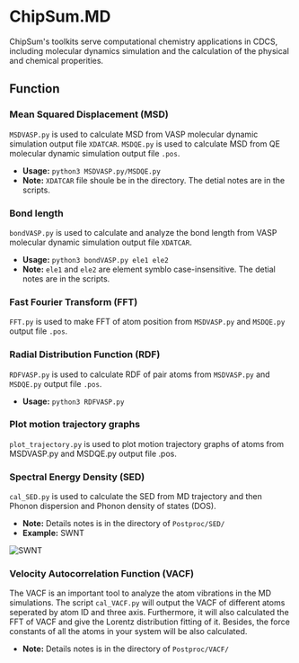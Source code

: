 # ChipSum.MD
ChipSum's toolkits serve computational chemistry applications in CDCS, including molecular dynamics simulation and the calculation of the physical and chemical properities.
        

## Function

### Mean Squared Displacement (MSD)
`MSDVASP.py` is used to calculate MSD from VASP molecular dynamic simulation output file `XDATCAR`.
`MSDQE.py` is used to calculate MSD from QE molecular dynamic simulation output file `.pos`.<br>

   - **Usage:** `python3 MSDVASP.py/MSDQE.py`
   - **Note:** `XDATCAR` file shoule be in the directory. The detial notes are in the scripts. 

### Bond length
`bondVASP.py` is used to calculate and analyze the bond length from VASP molecular dynamic simulation output file `XDATCAR`.<br>

   - **Usage:** `python3 bondVASP.py ele1 ele2`
   - **Note:** `ele1` and `ele2` are element symblo case-insensitive. The detial notes are in the scripts.

### Fast Fourier Transform (FFT)
`FFT.py` is used to make FFT of atom position from `MSDVASP.py` and `MSDQE.py` output file `.pos`.<br>

### Radial Distribution Function (RDF)
`RDFVASP.py` is used to calculate RDF of pair atoms from `MSDVASP.py` and `MSDQE.py` output file `.pos`.<br>

   - **Usage:** `python3 RDFVASP.py`

### Plot motion trajectory graphs
`plot_trajectory.py` is used to plot motion trajectory graphs of atoms from MSDVASP.py and MSDQE.py output file .pos.<br>

### Spectral Energy Density (SED)
`cal_SED.py` is used to calculate the SED from MD trajectory and then Phonon dispersion and Phonon density of states (DOS).<br>

   - **Note:** Details notes is in the directory of `Postproc/SED/`
   - **Example:** SWNT

![SWNT](https://github.com/EltonYH/ChipSum.MD/blob/main/Postproc/img/swnt_small.png)<br>

### Velocity Autocorrelation Function (VACF)
The VACF is an important tool to analyze the atom vibrations in the MD simulations. The script `cal_VACF.py` will output the VACF of different atoms seperated by atom ID and three axis. Furthermore, it will also calculated the FFT of VACF and give the Lorentz distribution fitting of it. Besides, the force constants of all the atoms in your system will be also calculated.

   - **Note:** Details notes is in the directory of `Postproc/VACF/`
